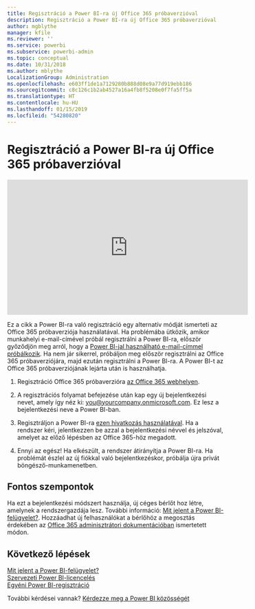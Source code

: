 ```yaml
---
title: Regisztráció a Power BI-ra új Office 365 próbaverzióval
description: Regisztráció a Power BI-ra új Office 365 próbaverzióval
author: mgblythe
manager: kfile
ms.reviewer: ''
ms.service: powerbi
ms.subservice: powerbi-admin
ms.topic: conceptual
ms.date: 10/31/2018
ms.author: mblythe
LocalizationGroup: Administration
ms.openlocfilehash: e603ff1de1a7129280b888d08e9a77d919ebb186
ms.sourcegitcommit: c8c126c1b2ab4527a16a4fb8f5208e0f7fa5ff5a
ms.translationtype: HT
ms.contentlocale: hu-HU
ms.lasthandoff: 01/15/2019
ms.locfileid: "54280820"
---
```

# <a name="signing-up-for-power-bi-with-a-new-office-365-trial"></a>Regisztráció a Power BI-ra új Office 365 próbaverzióval

<iframe width="560" height="315" src="https://www.youtube.com/embed/gbSuFST-Nx4?showinfo=0" frameborder="0" allowfullscreen></iframe>

Ez a cikk a Power BI-ra való regisztráció egy alternatív módját ismerteti az Office 365 próbaverziója használatával. Ha problémába ütközik, amikor munkahelyi e-mail-címével próbál regisztrálni a Power BI-ra, először győződjön meg arról, hogy a [Power BI-jal használható e-mail-címmel próbálkozik](service-self-service-signup-for-power-bi.md#supported-email-addresses). Ha nem jár sikerrel, próbáljon meg először regisztrálni az Office 365 próbaverziójára, majd ezután regisztrálni a Power BI-ra. A Power BI-t az Office 365 próbaverziójának lejárta után is használhatja.

1. Regisztráció Office 365 próbaverzióra [az Office 365 webhelyen](https://go.microsoft.com/fwlink/p/?LinkID=403802).

1. A regisztrációs folyamat befejezése után kap egy új bejelentkezési nevet, amely így néz ki: you@yourcompany.onmicrosoft.com. Ez lesz a bejelentkezési neve a Power BI-ban.

1. Regisztráljon a Power BI-ra [ezen hivatkozás használatával](https://app.powerbi.com/signupredirect?pbi_source=web). Ha a rendszer kéri, jelentkezzen be azzal a bejelentkezési névvel és jelszóval, amelyet az előző lépésben az Office 365-höz megadott.

1. Ennyi az egész! Ha elkészült, a rendszer átirányítja a Power BI-ra. Ha problémát észlel az új fiókkal való bejelentkezéskor, próbálja újra privát böngésző-munkamenetben.

## <a name="important-considerations"></a>Fontos szempontok

Ha ezt a bejelentkezési módszert használja, új céges bérlőt hoz létre, amelynek a rendszergazdája lesz. További információ: [Mit jelent a Power BI-felügyelet?](service-admin-administering-power-bi-in-your-organization.md). Hozzáadhat új felhasználókat a bérlőhöz a megosztás érdekében az [Office 365 adminisztrátori dokumentációban](https://support.office.com/en-sg/article/Add-users-individually-to-Office-365---Admin-Help-1970f7d6-03b5-442f-b385-5880b9c256ec?ui=en-US&rs=en-SG&ad=SG) ismertetett módon.

## <a name="next-steps"></a>Következő lépések

[Mit jelent a Power BI-felügyelet?](service-admin-administering-power-bi-in-your-organization.md)  
[Szervezeti Power BI-licencelés](service-admin-licensing-organization.md)  
[Egyéni Power BI-regisztráció](service-self-service-signup-for-power-bi.md)

További kérdései vannak? [Kérdezze meg a Power BI közösségét](http://community.powerbi.com/)